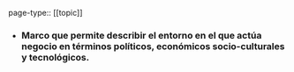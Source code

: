 page-type:: [[topic]]
- ### Marco que permite describir el entorno en el que actúa negocio en términos políticos, económicos socio-culturales y tecnológicos.



